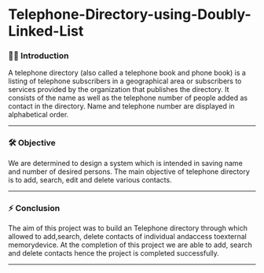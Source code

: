 # Telephone-Directory-using-Doubly-Linked-List


### :woman_technologist: Introduction

A telephone directory (also called a telephone book 
and phone book) is a listing of telephone subscribers 
in a geographical area or subscribers to services 
provided by the organization that publishes the 
directory. It consists of the name as well as the 
telephone number of people added as contact in the 
directory. Name and telephone number are displayed in 
alphabetical order.

---
### :hammer_and_wrench: Objective

We are determined to design a system which is intended 
in saving name and number of desired persons. The main 
objective of telephone directory is to add, search, 
edit and delete various contacts.

--- 
### :zap: Conclusion

The aim of this project was to build an Telephone 
directory through which allowed to add,search, delete 
contacts of individual andaccess toexternal 
memorydevice. At the completion of this project we are 
able to add, search and delete contacts hence the 
project is completed successfully.

---

<div id="header" align="center">
  
  <img src="https://komarev.com/ghpvc/?username=vaishaliranjan&style=flat-square&color=blue" alt=""/>
  
<div>


